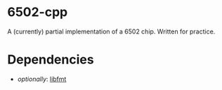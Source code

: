 # 6502-cpp
A (currently) partial implementation of a 6502 chip. Written for practice.

# Dependencies

 - *optionally*: [libfmt](https://github.com/fmtlib/fmt)
